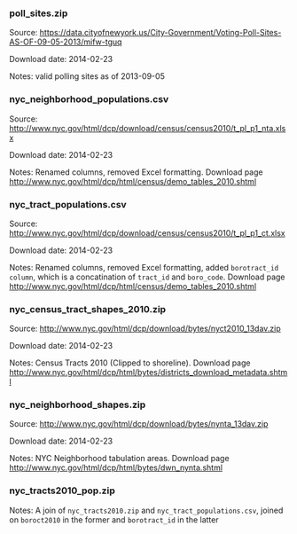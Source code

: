### poll_sites.zip

Source: https://data.cityofnewyork.us/City-Government/Voting-Poll-Sites-AS-OF-09-05-2013/mifw-tguq

Download date: 2014-02-23

Notes: valid polling sites as of 2013-09-05

### nyc_neighborhood_populations.csv

Source: http://www.nyc.gov/html/dcp/download/census/census2010/t_pl_p1_nta.xlsx

Download date: 2014-02-23

Notes: Renamed columns, removed Excel formatting. Download page http://www.nyc.gov/html/dcp/html/census/demo_tables_2010.shtml

### nyc_tract_populations.csv

Source: http://www.nyc.gov/html/dcp/download/census/census2010/t_pl_p1_ct.xlsx

Download date: 2014-02-23

Notes: Renamed columns, removed Excel formatting, added `borotract_id column`, which is a concatination of `tract_id` and `boro_code`. Download page http://www.nyc.gov/html/dcp/html/census/demo_tables_2010.shtml

### nyc_census_tract_shapes_2010.zip

Source: http://www.nyc.gov/html/dcp/download/bytes/nyct2010_13dav.zip

Download date: 2014-02-23

Notes: Census Tracts 2010 (Clipped to shoreline). Download page http://www.nyc.gov/html/dcp/html/bytes/districts_download_metadata.shtml

### nyc_neighborhood_shapes.zip

Source: http://www.nyc.gov/html/dcp/download/bytes/nynta_13dav.zip

Download date: 2014-02-23

Notes: NYC Neighborhood tabulation areas. Download page
http://www.nyc.gov/html/dcp/html/bytes/dwn_nynta.shtml

### nyc_tracts2010_pop.zip

Notes: A join of `nyc_tracts2010.zip` and `nyc_tract_populations.csv`, joined on `boroct2010` in the former and `borotract_id` in the latter
